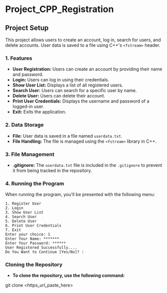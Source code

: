 # Project_CPP_Registration

## Project Setup

This project allows users to create an account, log in, search for users, and delete accounts. User data is saved to a file using C++'s `<fstream>` header.

### 1. Features
- **User Registration:** Users can create an account by providing their name and password.
- **Login:** Users can log in using their credentials.
- **Show User List:** Displays a list of all registered users.
- **Search User:** Users can search for a specific user by name.
- **Delete User:** Users can delete their account.
- **Print User Credentials:** Displays the username and password of a logged-in user.
- **Exit:** Exits the application.

### 2. Data Storage
- **File:** User data is saved in a file named `userdata.txt`.
- **File Handling:** The file is managed using the `<fstream>` library in C++.

### 3. File Management
- **.gitignore:** The `userdata.txt` file is included in the `.gitignore` to prevent it from being tracked in the repository.

### 4. Running the Program
When running the program, you'll be presented with the following menu:

```plaintext
1. Register User 
2. Login 
3. Show User List 
4. Search User 
5. Delete User 
6. Print User Credentials 
7. Exit 
Enter your choice: 1
Enter Your Name: *******
Enter Your Password: ******
User Registered Successfully....
Do You Want to Continue [Yes/No]? :
```
### Cloning the Repository
- **To clone the repository, use the following command:**

git clone <https_url_paste_here>